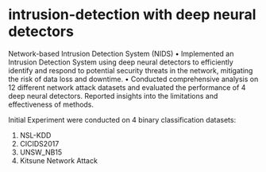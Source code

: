 # intrusion-detection with deep neural detectors

Network-based Intrusion Detection System (NIDS)
• Implemented an Intrusion Detection System using deep neural detectors to efficiently identify and respond to potential security
threats in the network, mitigating the risk of data loss and downtime.
• Conducted comprehensive analysis on 12 different network attack datasets and evaluated the performance of 4 deep neural detectors. Reported insights into the limitations and effectiveness of methods.

Initial Experiment were conducted on 4 binary classification datasets:
1. NSL-KDD
2. CICIDS2017
3. UNSW_NB15
4. Kitsune Network Attack
